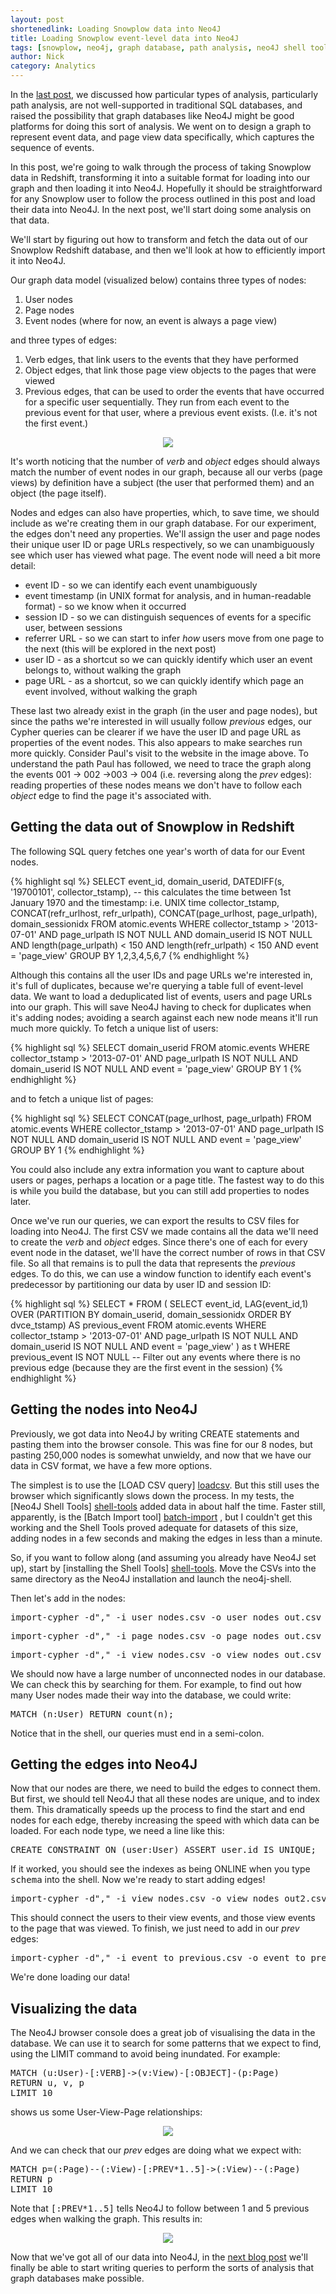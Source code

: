 ```yaml
---
layout: post
shortenedlink: Loading Snowplow data into Neo4J
title: Loading Snowplow event-level data into Neo4J
tags: [snowplow, neo4j, graph database, path analysis, neo4J shell tools, cypher, sql]
author: Nick
category: Analytics
---
```


In the [last post](/blog/2014/07/28/explorations-in-analyzing-web-event-data-in-graph-databases/), we discussed how particular types of analysis, particularly path analysis, are not well-supported in traditional SQL databases, and raised the possibility that graph databases like Neo4J might be good platforms for doing this sort of analysis. We went on to design a graph to represent event data, and page view data specifically, which captures the sequence of events. 

In this post, we're going to walk through the process of taking Snowplow data in Redshift, transforming it into a suitable format for loading into our graph and then loading it into Neo4J. Hopefully it should be straightforward for any Snowplow user to follow the process outlined in this post and load their data into Neo4J. In the next post, we'll start doing some analysis on that data. 

We'll start by figuring out how to transform and fetch the data out of our Snowplow Redshift database, and then we'll look at how to efficiently import it into Neo4J.

Our graph data model (visualized below) contains three types of nodes:

1. User nodes
2. Page nodes
3. Event nodes (where for now, an event is always a page view)

and three types of edges:

1. Verb edges, that link users to the events that they have performed
2. Object edges, that link those page view objects to the pages that were viewed
3. Previous edges, that can be used to order the events that have occurred for a specific user sequentially. They run from each event to the previous event for that user, where a previous event exists. (I.e. it's not the first event.)

<p style="text-align:center"><img src="/assets/img/blog/2014/07/Neo4j-prev-relationships.png"></p>

<!--more-->

It's worth noticing that the number of *verb* and *object* edges should always match the number of event nodes in our graph, because all our verbs (page views) by definition have a subject (the user that performed them) and an object (the page itself).

Nodes and edges can also have properties, which, to save time, we should include as we're creating them in our graph database. For our experiment, the edges don't need any properties. We'll assign the user and page nodes their unique user ID or page URLs respectively, so we can unambiguously see which user has viewed what page. The event node will need a bit more detail:

* event ID - so we can identify each event unambiguously
* event timestamp (in UNIX format for analysis, and in human-readable format) - so we know when it occurred
* session ID - so we can distinguish sequences of events for a specific user, between sessions
* referrer URL - so we can start to infer *how* users move from one page to the next (this will be explored in the next post)
* user ID - as a shortcut so we can quickly identify which user an event belongs to, without walking the graph
* page URL - as a shortcut, so we can quickly identify which page an event involved, without walking the graph

These last two already exist in the graph (in the user and page nodes), but since the paths we're interested in will usually follow *previous* edges, our Cypher queries can be clearer if we have the user ID and page URL as properties of the event nodes. This also appears to make searches run more quickly. Consider Paul's visit to the website in the image above. To understand the path Paul has followed, we need to trace the graph along the events 001 -> 002 ->003 -> 004 (i.e. reversing along the *prev* edges): reading properties of these nodes means we don't have to follow each *object* edge to find the page it's associated with.

## Getting the data out of Snowplow in Redshift

The following SQL query fetches one year's worth of data for our Event nodes.

{% highlight sql %}
SELECT
	event_id,
	domain_userid,
	DATEDIFF(s, '19700101', collector_tstamp), -- this calculates the time between 1st January 1970 and the timestamp: i.e. UNIX time
	collector_tstamp,
	CONCAT(refr_urlhost, refr_urlpath),
	CONCAT(page_urlhost, page_urlpath),
	domain_sessionidx
FROM atomic.events
WHERE collector_tstamp > '2013-07-01'
	AND page_urlpath IS NOT NULL
	AND domain_userid IS NOT NULL
	AND length(page_urlpath) < 150
	AND length(refr_urlpath) < 150
	AND event  = 'page_view'
GROUP BY 1,2,3,4,5,6,7
{% endhighlight %}

Although this contains all the user IDs and page URLs we're interested in, it's full of duplicates, because we're querying a table full of event-level data. We want to load a deduplicated list of events, users and page URLs into our graph. This will save Neo4J having to check for duplicates when it's adding nodes; avoiding a search against each new node means it'll run much more quickly. To fetch a unique list of users:

{% highlight sql %}
SELECT
	domain_userid
FROM atomic.events
WHERE collector_tstamp > '2013-07-01'
	AND page_urlpath IS NOT NULL
	AND domain_userid IS NOT NULL
	AND event  = 'page_view'
GROUP BY 1
{% endhighlight %}

and to fetch a unique list of pages:

{% highlight sql %}
SELECT
	CONCAT(page_urlhost, page_urlpath)
FROM atomic.events
WHERE collector_tstamp > '2013-07-01'
	AND page_urlpath IS NOT NULL
	AND domain_userid IS NOT NULL
	AND event  = 'page_view'
GROUP BY 1
{% endhighlight %}

You could also include any extra information you want to capture about users or pages, perhaps a location or a page title. The fastest way to do this is while you build the database, but you can still add properties to nodes later.

Once we've run our queries, we can export the results to CSV files for loading into Neo4J. The first CSV we made contains all the data we'll need to create the *verb* and *object* edges. Since there's one of each for every event node in the dataset, we'll have the correct number of rows in that CSV file. So all that remains is to pull the data that represents the *previous* edges. To do this, we can use a window function to identify each event's predecessor by partitioning our data by user ID and session ID:

{% highlight sql %}
SELECT
*
FROM (
	SELECT
	event_id,
	LAG(event_id,1) OVER (PARTITION BY domain_userid, domain_sessionidx ORDER BY dvce_tstamp)  AS previous_event
	FROM atomic.events
	WHERE collector_tstamp > '2013-07-01'
	AND page_urlpath IS NOT NULL
	AND domain_userid IS NOT NULL
	AND event = 'page_view'
) as t
WHERE previous_event IS NOT NULL -- Filter out any events where there is no previous edge (because they are the first event in the session)
{% endhighlight %}

## Getting the nodes into Neo4J

Previously, we got data into Neo4J by writing CREATE statements and pasting them into the browser console. This was fine for our 8 nodes, but pasting 250,000 nodes is somewhat unwieldy, and now that we have our data in CSV format, we have a few more options.

The simplest is to use the [LOAD CSV query] [loadcsv]. But this still uses the browser which significantly slows down the process. In my tests, the [Neo4J Shell Tools] [shell-tools] added data in about half the time. Faster still, apparently, is the [Batch Import tool] [batch-import] , but I couldn't get this working and the Shell Tools proved adequate for datasets of this size, adding nodes in a few seconds and making the edges in less than a minute.

So, if you want to follow along (and assuming you already have Neo4J set up), start by [installing the Shell Tools] [shell-tools]. Move the CSVs into the same directory as the Neo4J installation and launch the neo4j-shell.

Then let's add in the nodes:

<pre>
import-cypher -d"," -i user_nodes.csv -o user_nodes_out.csv CREATE (u:User {id: {user_id}})
</pre>

<pre>
import-cypher -d"," -i page_nodes.csv -o page_nodes_out.csv CREATE (p:Page {id: {page_url}})
</pre>

<pre>
import-cypher -d"," -i view_nodes.csv -o view_nodes_out.csv CREATE (v:View {id: {event_id}, tstamp:{tstamp}, time:{time}, sesson: {session}, refr:{refr_url}, user:{user_id}, page:{page_url}})
</pre>

We should now have a large number of unconnected nodes in our database. We can check this by searching for them. For example, to find out how many User nodes made their way into the database, we could write:

<pre>
MATCH (n:User) RETURN count(n);
</pre>

Notice that in the shell, our queries must end in a semi-colon.

## Getting the edges into Neo4J

Now that our nodes are there, we need to build the edges to connect them. But first, we should tell Neo4J that all these nodes are unique, and to index them. This dramatically speeds up the process to find the start and end nodes for each edge, thereby increasing the speed with which data can be loaded. For each node type, we need a line like this:

<pre>
CREATE CONSTRAINT ON (user:User) ASSERT user.id IS UNIQUE;
</pre>

If it worked, you should see the indexes as being ONLINE when you type <tt>schema</tt> into the shell. Now we're ready to start adding edges!

<pre>
import-cypher -d"," -i view_nodes.csv -o view_nodes_out2.csv MATCH (u:User {id:{user_id}}), (v:View {id:{event_id}}), (p:Page {id:{page_url}}) CREATE (u)-[:VERB]->(v)-[:OBJECT]->(p)
</pre>

This should connect the users to their view events, and those view events to the page that was viewed. To finish, we just need to add in our *prev* edges:

<pre>
import-cypher -d"," -i event_to_previous.csv -o event_to_previous_out.csv MATCH (new:View {id:{event_id}}), (old:View {id:{previous_event}}) CREATE (new)-[:PREV]->(old)
</pre>

We're done loading our data!

## Visualizing the data

The Neo4J browser console does a great job of visualising the data in the database. We can use it to search for some patterns that we expect to find, using the LIMIT command to avoid being inundated. For example:

<pre>
MATCH (u:User)-[:VERB]->(v:View)-[:OBJECT]-(p:Page)
RETURN u, v, p
LIMIT 10
</pre>

shows us some User-View-Page relationships:

<p style="text-align:center"><a href="/assets/img/blog/2014/07/Neo4j-result-of-import.png"><img src="/assets/img/blog/2014/07/Neo4j-result-of-import.png"></a></p>

And we can check that our *prev* edges are doing what we expect with:

<pre>
MATCH p=(:Page)--(:View)-[:PREV*1..5]->(:View)--(:Page) 
RETURN p
LIMIT 10
</pre>

Note that <tt>[:PREV*1..5]</tt> tells Neo4J to follow between 1 and 5 previous edges when walking the graph. This results in:

<p style="text-align:center"><a href="/assets/img/blog/2014/07/Neo4j-result-of-import-2.png"><img src="/assets/img/blog/2014/07/Neo4j-result-of-import-2.png"></a></p>

Now that we've got all of our data into Neo4J, in the [next blog post](/blog/2014/07/31/using-graph-databases-to-perform-pathing-analysis-initial-experimentation-with-neo4j/) we'll finally be able to start writing queries to perform the sorts of analysis that graph databases make possible.

[loadcsv]: http://docs.neo4j.org/chunked/milestone/cypherdoc-importing-csv-files-with-cypher.html?_ga=1.253852481.859413213.1406641226
[shell-tools]: https://github.com/jexp/neo4j-shell-tools
[batch-import]: https://github.com/jexp/batch-import